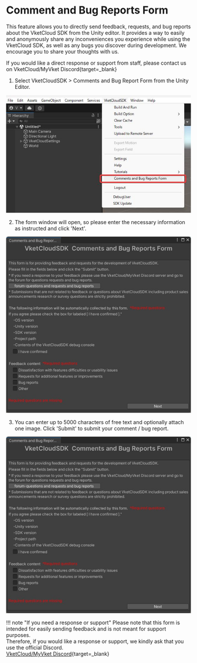 # Comment and Bug Reports Form

This feature allows you to directly send feedback, requests, and bug reports about the VketCloud SDK from the Unity editor.
It provides a way to easily and anonymously share any inconveniences you experience while using the VketCloud SDK, as well as any bugs you discover during development.
We encourage you to share your thoughts with us.

If you would like a direct response or support from staff, please contact us on VketCloud/MyVket Discord{target=_blank}

1. Select VketCloudSDK > Comments and Bug Report Form from the Unity Editor.

![Comments](img/Comments_01.jpg)

2. The form window will open, so please enter the necessary information as instructed and click 'Next'.

![Comments](img/Comments_02.jpg)

3. You can enter up to 5000 characters of free text and optionally attach one image. Click 'Submit' to submit your comment / bug report.

![Comments](img/Comments_02.jpg)

!!! note "If you need a response or support"
    Please note that this form is intended for easily sending feedback and is not meant for support purposes.<br>
    Therefore, if you would like a response or support, we kindly ask that you use the official Discord.<br>
    [VketCloud/MyVket Discord](https://discord.com/invite/vsFDNTKdNZ){target=_blank}
